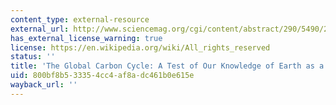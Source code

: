 ```yaml
---
content_type: external-resource
external_url: http://www.sciencemag.org/cgi/content/abstract/290/5490/291
has_external_license_warning: true
license: https://en.wikipedia.org/wiki/All_rights_reserved
status: ''
title: 'The Global Carbon Cycle: A Test of Our Knowledge of Earth as a System'
uid: 800bf8b5-3335-4cc4-af8a-dc461b0e615e
wayback_url: ''
---
```

